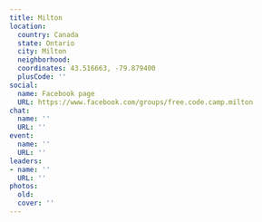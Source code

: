 ```yaml
---
title: Milton
location:
  country: Canada
  state: Ontario
  city: Milton
  neighborhood: 
  coordinates: 43.516663, -79.879400
  plusCode: ''
social:
  name: Facebook page
  URL: https://www.facebook.com/groups/free.code.camp.milton
chat:
  name: ''
  URL: ''
event:
  name: ''
  URL: ''
leaders:
- name: ''
  URL: ''
photos:
  old: 
  cover: ''
---
```

